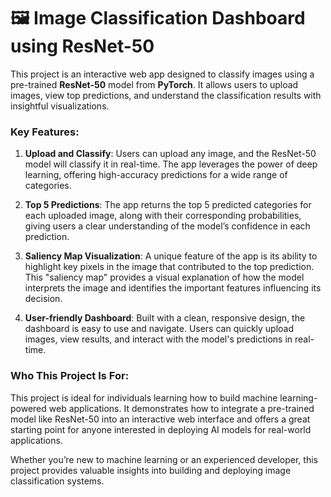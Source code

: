# 🖼️ Image Classification Dashboard using ResNet-50

This project is an interactive web app designed to classify images using a pre-trained **ResNet-50** model from **PyTorch**. It allows users to upload images, view top predictions, and understand the classification results with insightful visualizations.

### Key Features:
1. **Upload and Classify**: Users can upload any image, and the ResNet-50 model will classify it in real-time. The app leverages the power of deep learning, offering high-accuracy predictions for a wide range of categories.
   
2. **Top 5 Predictions**: The app returns the top 5 predicted categories for each uploaded image, along with their corresponding probabilities, giving users a clear understanding of the model’s confidence in each prediction.
   
3. **Saliency Map Visualization**: A unique feature of the app is its ability to highlight key pixels in the image that contributed to the top prediction. This "saliency map" provides a visual explanation of how the model interprets the image and identifies the important features influencing its decision.

4. **User-friendly Dashboard**: Built with a clean, responsive design, the dashboard is easy to use and navigate. Users can quickly upload images, view results, and interact with the model's predictions in real-time.

### Who This Project Is For:
This project is ideal for individuals learning how to build machine learning-powered web applications. It demonstrates how to integrate a pre-trained model like ResNet-50 into an interactive web interface and offers a great starting point for anyone interested in deploying AI models for real-world applications.

Whether you’re new to machine learning or an experienced developer, this project provides valuable insights into building and deploying image classification systems.
